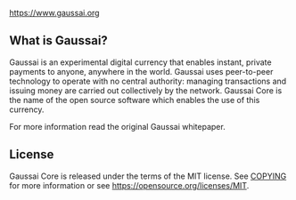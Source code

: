 https://www.gaussai.org

What is Gaussai?
-------------

Gaussai is an experimental digital currency that enables instant, private
payments to anyone, anywhere in the world. Gaussai uses peer-to-peer technology
to operate with no central authority: managing transactions and issuing money
are carried out collectively by the network. Gaussai Core is the name of the open
source software which enables the use of this currency.


For more information read the original Gaussai whitepaper.

License
-------

Gaussai Core is released under the terms of the MIT license. See [COPYING](COPYING) for more
information or see https://opensource.org/licenses/MIT.
